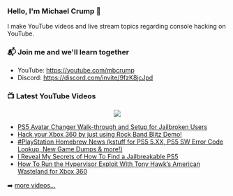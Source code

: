 ### Hello, I'm Michael Crump 👋

I make YouTube videos and live stream topics regarding console hacking on YouTube. 

### 📬 Join me and we'll learn together

- YouTube: https://youtube.com/mbcrump
- Discord: https://discord.com/invite/9fzK8jcJpd

### 📺 Latest YouTube Videos

<div align="center">

[<img src="https://img.shields.io/badge/-Subscribe-red?style=for-the-badge&logo=youtube&logoColor=white"/>](https://www.youtube.com/c/mbcrump?sub_confirmation=1)

</div>

<!-- YOUTUBE:START -->
- [PS5 Avatar Changer Walk-through and Setup for Jailbroken Users](https://www.youtube.com/watch?v=rtX1fnL4JZ8)
- [Hack your Xbox 360 by just using Rock Band Blitz Demo!](https://www.youtube.com/watch?v=GQD3FyEUa7o)
- [#PlayStation Homebrew News &lpar;kstuff for PS5 5.XX, PS5 SW Error Code Lookup, New Game Dumps &amp; more!&rpar;](https://www.youtube.com/watch?v=lIwMtr7FA9A)
- [I Reveal My Secrets of How To Find a Jailbreakable PS5](https://www.youtube.com/watch?v=RCe--_4eqwM)
- [How To Run the Hypervisor Exploit With Tony Hawk’s American Wasteland for Xbox 360](https://www.youtube.com/watch?v=2xiHlo8N2bk)
<!-- YOUTUBE:END -->

➡️ [more videos...](https://youtube.com/mbcrump)

